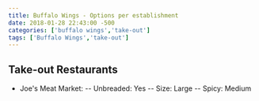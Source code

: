 ```yaml
---
title: Buffalo Wings - Options per establishment
date: 2018-01-28 22:43:00 -500
categories: ['buffalo wings','take-out']
tags: ['Buffalo Wings','take-out']
---
```


## Take-out Restaurants
- Joe's Meat Market:
-- Unbreaded: Yes
-- Size: Large
-- Spicy: Medium